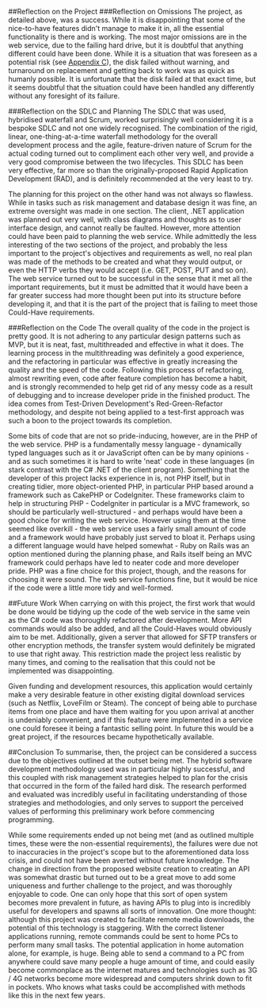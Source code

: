 ##Reflection on the Project
###Reflection on Omissions
The project, as detailed above, was a success. While it is disappointing that some of the nice-to-have features didn't manage to make it in, all the essential functionality is there and is working. The most major omissions are in the web service, due to the failing hard drive, but it is doubtful that anything different could have been done. While it is a situation that was foreseen as a potential risk (see [Appendix C](#Appendices-2-3)), the disk failed without warning, and turnaround on replacement and getting back to work was as quick as humanly possible. It is unfortunate that the disk failed at that exact time, but it seems doubtful that the situation could have been handled any differently without any foresight of its failure.

###Reflection on the SDLC and Planning
The SDLC that was used, hybridised waterfall and Scrum, worked surprisingly well considering it is a bespoke SDLC and not one widely recognised. The combination of the rigid, linear, one-thing-at-a-time waterfall methodology for the overall development process and the agile, feature-driven nature of Scrum for the actual coding turned out to compliment each other very well, and provide a very good compromise between the two lifecycles. This SDLC has been very effective, far more so than the originally-proposed Rapid Application Development (RAD), and is definitely recommended at the very least to try.

The planning for this project on the other hand was not always so flawless. While in tasks such as risk management and database design it was fine, an extreme oversight was made in one section. The client, .NET application was planned out very well, with class diagrams and thoughts as to user interface design, and cannot really be faulted. However, more attention could have been paid to planning the web service. While admittedly the less interesting of the two sections of the project, and probably the less important to the project's objectives and requirements as well, no real plan was made of the methods to be created and what they would output, or even the HTTP verbs they would accept (i.e. GET, POST, PUT and so on). The web service turned out to be successful in the sense that it met all the important requirements, but it must be admitted that it would have been a far greater success had more thought been put into its structure before developing it, and that it is the part of the project that is failing to meet those Could-Have requirements.

###Reflection on the Code
The overall quality of the code in the project is pretty good. It is not adhering to any particular design patterns such as MVP, but it is neat, fast, multithreaded and effective in what it does. The learning process in the multithreading was definitely a good experience, and the refactoring in particular was effective in greatly increasing the quality and the speed of the code. Following this process of refactoring, almost rewriting even, code after feature completion has become a habit, and is strongly recommended to help get rid of any messy code as a result of debugging and to increase developer pride in the finished product. The idea comes from Test-Driven Development's Red-Green-Refactor methodology, and despite not being applied to a test-first approach was such a boon to the project towards its completion. 

Some bits of code that are not so pride-inducing, however, are in the PHP of the web service. PHP is a fundamentally messy language - dynamically typed languages such as it or JavaScript often can be by many opinions - and as such sometimes it is hard to write 'neat' code in these languages (in stark contrast with the C# .NET of the client program). Something that the developer of this project lacks experience in is, not PHP itself, but in creating tidier, more object-oriented PHP, in particular PHP based around a framework such as CakePHP or CodeIgniter. These frameworks claim to help in structuring PHP - CodeIgniter in particular is a MVC framework, so should be particularly well-structured - and perhaps would have been a good choice for writing the web service. However using them at the time seemed like overkill - the web service uses a fairly small amount of code and a framework would have probably just served to bloat it. Perhaps using a different language would have helped somewhat - Ruby on Rails was an option mentioned during the planning phase, and Rails itself being an MVC framework could perhaps have led to neater code and more developer pride. PHP was a fine choice for this project, though, and the reasons for choosing it were sound. The web service functions fine, but it would be nice if the code were a little more tidy and well-formed.

##Future Work 
When carrying on with this project, the first work that would be done would be tidying up the code of the web service in the same vein as the C# code was thoroughly refactored after development. More API commands would also be added, and all the Could-Haves would obviously aim to be met. Additionally, given a server that allowed for SFTP transfers or other encryption methods, the transfer system would definitely be migrated to use that right away. This restriction made the project less realistic by many times, and coming to the realisation that this could not be implemented was disappointing.

Given funding and development resources, this application would certainly make a very desirable feature in other existing digital download services (such as Netflix, LoveFilm or Steam). The concept of being able to purchase items from one place and have them waiting for you upon arrival at another is undeniably convenient, and if this feature were implemented in a service one could foresee it being a fantastic selling point. In future this would be a great project, if the resources became hypothetically available.

##Conclusion
To summarise, then, the project can be considered a success due to the objectives outlined at the outset being met. The hybrid software development methodology used was in particular highly successful, and this coupled with risk management strategies helped to plan for the crisis that occurred in the form of the failed hard disk. The research performed and evaluated was incredibly useful in facilitating understanding of those strategies and methodologies, and only serves to support the perceived values of performing this preliminary work before commencing programming.

While some requirements ended up not being met (and as outlined multiple times, these were the non-essential requirements), the failures were due not to inaccuracies in the project's scope but to the aforementioned data loss crisis, and could not have been averted without future knowledge. The change in direction from the proposed website creation to creating an API was somewhat drastic but turned out to be a great move to add some uniqueness and further challenge to the project, and was thoroughly enjoyable to code. One can only hope that this sort of open system becomes more prevalent in future, as having APIs to plug into is incredibly useful for developers and spawns all sorts of innovation. One more thought: although this project was created to facilitate remote media downloads, the potential of this technology is staggering. With the correct listener applications running, remote commands could be sent to home PCs to perform many small tasks. The potential application in home automation alone, for example, is huge. Being able to send a command to a PC from anywhere could save many people a huge amount of time, and could easily become commonplace as the internet matures and technologies such as 3G / 4G networks become more widespread and computers shrink down to fit in pockets. Who knows what tasks could be accomplished with methods like this in the next few years.